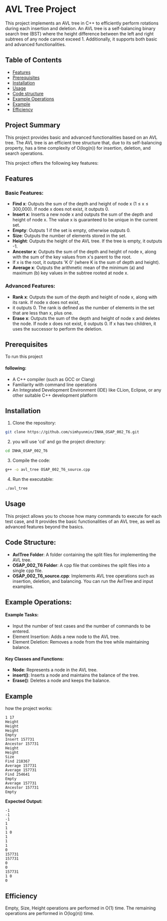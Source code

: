 # AVL Tree Project
This project implements an AVL tree in C++ to efficiently perform rotations during each insertion and deletion. An AVL tree is a self-balancing binary search tree (BST) where the height difference between the left and right subtrees of any node cannot exceed 1. Additionally, it supports both basic and advanced functionalities.

## Table of Contents
- [Features](#features)
- [Prerequisites](#prerequisites)
- [Installation](#installation)
- [Usage](#usage)
- [Code structure](#code-structure)
- [Example Operations](#example-Operations)
- [Example](#example)
- [Efficiency](#efficiency)


## Project Summary
This project provides basic and advanced functionalities based on an AVL tree. The AVL tree is an efficient tree structure that, due to its self-balancing property, has a time complexity of O(log(n)) for insertion, deletion, and search operations. 

This project offers the following key features:

## Features

### Basic Features:
- **Find x**: Outputs the sum of the depth and height of node x (1 ≤ x ≤ 300,000). If node x does not exist, it outputs 0.
- **Insert x**: Inserts a new node x and outputs the sum of the depth and height of node x. The value x is guaranteed to be unique in the current set.
- **Empty**: Outputs 1 if the set is empty, otherwise outputs 0.
- **Size**: Outputs the number of elements stored in the set.
- **Height**: Outputs the height of the AVL tree. If the tree is empty, it outputs -1.
- **Ancestor x**: Outputs the sum of the depth and height of node x, along with the sum of the key values from x's parent to the root.
- If x is the root, it outputs 'K 0' (where K is the sum of depth and height).
- **Average x**: Outputs the arithmetic mean of the minimum (a) and maximum (b) key values in the subtree rooted at node x.
### Advanced Features:
- **Rank x**: Outputs the sum of the depth and height of node x, along with its rank. If node x does not exist,
- it outputs 0. The rank is defined as the number of elements in the set that are less than x, plus one.
- **Erase x**: Outputs the sum of the depth and height of node x and deletes the node. If node x does not exist, it outputs 0. If x has two children, it uses the successor to perform the deletion.

## Prerequisites
To run this project

#### following:
- A C++ compiler (such as GCC or Clang)
- Familiarity with command line operations
- An Integrated Development Environment (IDE) like CLion, Eclipse, or any other suitable C++ development platform

## Installation

1. Clone the repository:
```bash
git clone https://github.com/simhyunmin/INHA_OSAP_002_T6.git
```

2. you will use 'cd' and go the project directory:
```bash
cd INHA_OSAP_002_T6
```

3. Compile the code:
```bash
g++ -o avl_tree OSAP_002_T6_source.cpp
```

4. Run the executable:
```bash
./avl_tree
```

## Usage
This project allows you to choose how many commands to execute for each test case, and It provides the basic functionalities of an AVL tree, as well as advanced features beyond the basics.

## Code Structure:

- **AvlTree Folder**: A folder containing the split files for implementing the AVL tree.
- **OSAP_002_T6 Folder**: A cpp file that combines the split files into a single cpp file.
- **OSAP_002_T6_source.cpp**: Implements AVL tree operations such as insertion, deletion, and balancing. You can run the AvlTree and input examples.

## Example Operations:

#### Example Tasks:
- Input the number of test cases and the number of commands to be entered.
- Element Insertion: Adds a new node to the AVL tree.
- Element Deletion: Removes a node from the tree while maintaining balance.

#### Key Classes and Functions:

- **Node**: Represents a node in the AVL tree.
- **insert()**: Inserts a node and maintains the balance of the tree.
- **Erase()**: Deletes a node and keeps the balance.

## Example
how the project works:

```shell
1 17
Height
Height
Height
Empty
Insert 157731
Ancestor 157731
Height
Height
Size
Find 218367
Average 157731
Average 157731
Find 254641
Empty
Average 157731
Ancestor 157731
Empty
```

**Expected Output:**

```shell
-1
-1
-1
1
1
1 0
1
1
1
0
157731
157731
0
0
157731
1 0
0
```
## Efficiency
Empty, Size, Height operations are performed in O(1) time.
The remaining operations are performed in O(log(n)) time.
